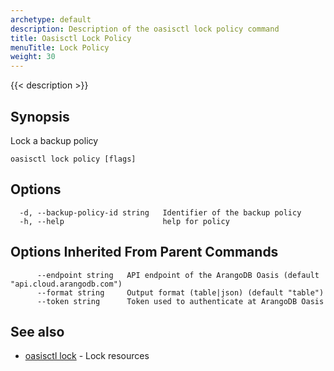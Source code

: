 ```yaml
---
archetype: default
description: Description of the oasisctl lock policy command
title: Oasisctl Lock Policy
menuTitle: Lock Policy
weight: 30
---
```

{{< description >}}
## Synopsis
Lock a backup policy

```
oasisctl lock policy [flags]
```

## Options
```
  -d, --backup-policy-id string   Identifier of the backup policy
  -h, --help                      help for policy
```

## Options Inherited From Parent Commands
```
      --endpoint string   API endpoint of the ArangoDB Oasis (default "api.cloud.arangodb.com")
      --format string     Output format (table|json) (default "table")
      --token string      Token used to authenticate at ArangoDB Oasis
```

## See also
* [oasisctl lock](_index.md)	 - Lock resources

